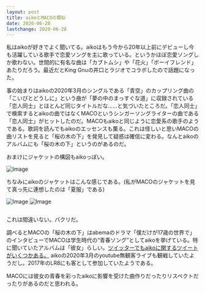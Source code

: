 ```yaml
---
layout: post
title: aikoとMACOの類似
date: 2020-06-28
lastchange: 2020-06-28
---
```


私はaikoが好きでよく聞いてる。aikoはもう今から20年以上前にデビューし今も活躍している歌手で恋愛ソングを主に歌っている。というかほぼ恋愛ソングしか歌わない。世間的に有名な曲は「カブトムシ」や「花火」「ボーイフレンド」あたりだろう。最近だとKing Gnuの井口とラジオでコラボしたので話題になった。

事の始まりはaikoの2020年3月のシングルである「青空」のカップリング曲の「こいびとどうしに」という曲が「夢の中のまっすぐな道」に収録されている「恋人同士」とほとんど同じタイトルだな……と気づいたところだ。「恋人同士」で検索するとaikoの曲ではなくMACOというシンガーソングライターの曲である「恋人同士」がヒットしたのだ。MACOもaikoと同じように恋愛系の歌手のようである。歌詞を読んでもaikoのエッセンスも薫る。これは怪しいと思いMACOの曲リストを見ると「桜の木の下」を発見して疑惑は確信に変わる。なんとaikoのアルバムにも「桜の木の下」というのがあるのだ。

おまけにジャケットの構図もaikoっぽい。

<p><img src="https://i.imgur.com/JTKFuLS.png" alt="Image"></p>

ちなみにaikoのジャケットはこんな感じである。(私がMACOのジャケットを見て真っ先に連想したのは「夏服」である)

<p>
<img src="https://i.imgur.com/Cc2kd6x.png" class="img-fluid" alt="Image">
<img src="https://i.imgur.com/CmoDoig.png" class="img-fluid" alt="Image">
</p>

<div class="row img-padding">
  <div class="col-lg-4 col-sm-6">
    <img src="https://i.imgur.com/Cc2kd6x.png" class="img-fluid" alt="">
  </div>
  <div class="col-lg-4 col-sm-6">
    <img  src="https://i.imgur.com/CmoDoig.png" class="img-fluid" alt="" title="">
    <div>
  <div class="col-lg-4"></div>
</div>

これは間違いない。パクリだ。

調べるとMACOの「桜の木の下」はabemaのドラマ「僕だけが17歳の世界で」のインタビューでMACOは学生時代の“青春ソング”としてaikoを挙げている。特に聞いていたアルバムは「彼女」らしい。[ツイッターでもaikoに関するツイートがいくつかある。](https://twitter.com/search?q=from%3A%40maco_opc%20aiko&src=typed_query&f=live) aikoの2020年3月のyoutube無観客ライブも観戦していたようだし。2017年のLR8にも客として参加していたようである。

MACOには彼女の青春を彩ったaikoに影響を受けた曲作りだったりリスペクトだったりがあるのだと思われる。
